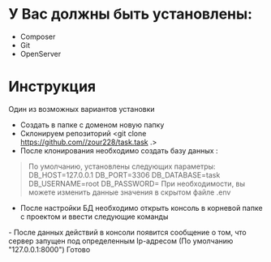 # У Вас должны быть установлены:
- Composer
- Git
- OpenServer

# Инструкция

Один из возможных вариантов установки

- Создать в папке с доменом новую папку
- Склонируем репозиторий
<git clone https://github.com//zour228/task.task .> 
- После клонирования необходимо создать базу данных :
> По умолчанию, установлены следующих параметры:
> DB_HOST=127.0.0.1
> DB_PORT=3306
> DB_DATABASE=task
> DB_USERNAME=root
> DB_PASSWORD=
> При необходимости, вы можете изменить данные значения в скрытом файле .env 
- После настройки БД необходимо открыть консоль в корневой папке с проектом и ввести следующие команды
<php artisan migrate >
<php artisan serve >
- После данных действий в консоли появится сообщение о том, что сервер запущен под определенным Ip-адресом (По умолчанию "127.0.0.1:8000")
Готово